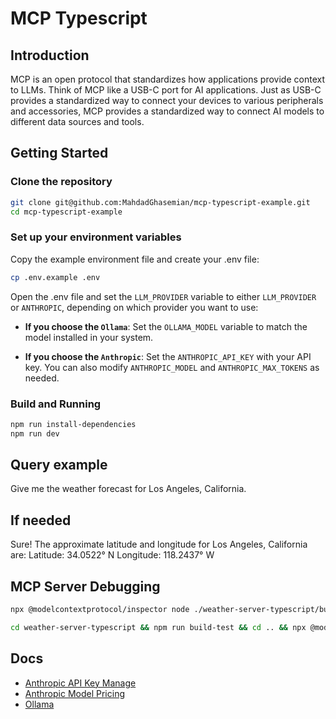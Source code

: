 # MCP Typescript

## Introduction

MCP is an open protocol that standardizes how applications provide context to LLMs. Think of MCP like a USB-C port for AI applications. Just as USB-C provides a standardized way to connect your devices to various peripherals and accessories, MCP provides a standardized way to connect AI models to different data sources and tools.

## Getting Started

### Clone the repository

```bash
git clone git@github.com:MahdadGhasemian/mcp-typescript-example.git
cd mcp-typescript-example
```

### Set up your environment variables

Copy the example environment file and create your .env file:

```bash
cp .env.example .env
```

Open the .env file and set the `LLM_PROVIDER` variable to either `LLM_PROVIDER` or `ANTHROPIC`, depending on which provider you want to use:

* **If you choose the `Ollama`**:
Set the `OLLAMA_MODEL` variable to match the model installed in your system.

* **If you choose the `Anthropic`**:
Set the `ANTHROPIC_API_KEY` with your API key.
You can also modify `ANTHROPIC_MODEL` and `ANTHROPIC_MAX_TOKENS` as needed.

### Build and Running

```bash
npm run install-dependencies
npm run dev
```

## Query example

Give me the weather forecast for Los Angeles, California.

## If needed

Sure! The approximate latitude and longitude for Los Angeles, California are: Latitude: 34.0522° N Longitude: 118.2437° W

## MCP Server Debugging

```bash
npx @modelcontextprotocol/inspector node ./weather-server-typescript/build/index.js

cd weather-server-typescript && npm run build-test && cd .. && npx @modelcontextprotocol/inspector node ./weather-server-typescript/build/test.js
```

## Docs

* [Anthropic API Key Manage](https://console.anthropic.com/settings/keys)
* [Anthropic Model Pricing](https://docs.anthropic.com/en/docs/about-claude/models/all-models#model-comparison-table)
* [Ollama](https://ollama.com/)